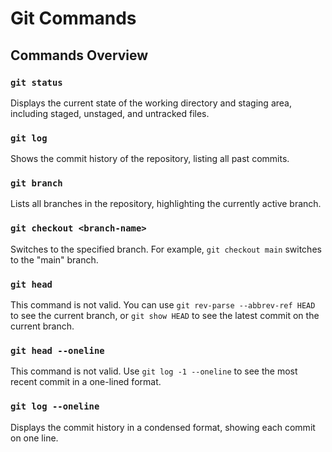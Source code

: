 # Git Commands

## Commands Overview

### `git status`
Displays the current state of the working directory and staging area, including staged, unstaged, and untracked files.

### `git log`
Shows the commit history of the repository, listing all past commits.

### `git branch`
Lists all branches in the repository, highlighting the currently active branch.

### `git checkout <branch-name>`
Switches to the specified branch. For example, `git checkout main` switches to the "main" branch.

### `git head`
This command is not valid. You can use `git rev-parse --abbrev-ref HEAD` to see the current branch, or `git show HEAD` to see the latest commit on the current branch.

### `git head --oneline`
This command is not valid. Use `git log -1 --oneline` to see the most recent commit in a one-lined format.

### `git log --oneline`
Displays the commit history in a condensed format, showing each commit on one line.
